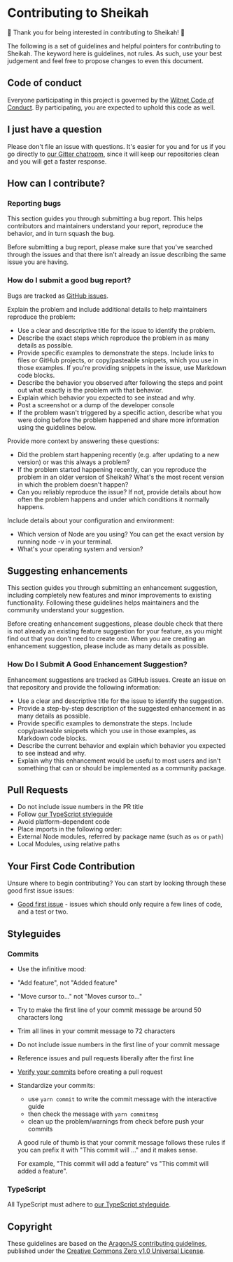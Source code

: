 # Contributing to Sheikah

:tada: Thank you for being interested in contributing to Sheikah! :tada:

The following is a set of guidelines and helpful pointers for contributing to Sheikah.
The keyword here is guidelines, not rules. As such, use your best judgement and feel free to propose changes to even this document.

## Code of conduct

Everyone participating in this project is governed by the [Witnet Code of Conduct][code].
By participating, you are expected to uphold this code as well.

## I just have a question

Please don't file an issue with questions.
It's easier for you and for us if you go directly to [our Gitter chatroom][gitter], since it will keep our repositories clean and you will get a faster response.

## How can I contribute?

### Reporting bugs

This section guides you through submitting a bug report. This helps contributors and maintainers understand your report, reproduce the behavior, and in turn squash the bug.

Before submitting a bug report, please make sure that you've searched through the issues and that there isn't already an issue describing the same issue you are having.

### How do I submit a good bug report?

Bugs are tracked as [GitHub issues][issues].

Explain the problem and include additional details to help maintainers reproduce the problem:

* Use a clear and descriptive title for the issue to identify the problem.
* Describe the exact steps which reproduce the problem in as many details as possible.
* Provide specific examples to demonstrate the steps. Include links to files or GitHub projects, or copy/pasteable snippets, which you use in those examples. If you're providing snippets in the issue, use Markdown code blocks.
* Describe the behavior you observed after following the steps and point out what exactly is the problem with that behavior.
* Explain which behavior you expected to see instead and why.
* Post a screenshot or a dump of the developer console
* If the problem wasn't triggered by a specific action, describe what you were doing before the problem happened and share more information using the guidelines below.

Provide more context by answering these questions:

* Did the problem start happening recently (e.g. after updating to a new version) or was this always a problem?
* If the problem started happening recently, can you reproduce the problem in an older version of Sheikah? What's the most recent version in which the problem doesn't happen?
* Can you reliably reproduce the issue? If not, provide details about how often the problem happens and under which conditions it normally happens.

Include details about your configuration and environment:

* Which version of Node are you using? You can get the exact version by running node -v in your terminal.
* What's your operating system and version?

## Suggesting enhancements

This section guides you through submitting an enhancement suggestion, including completely new features and minor improvements to existing functionality.
Following these guidelines helps maintainers and the community understand your suggestion.

Before creating enhancement suggestions, please double check that there is not already an existing feature suggestion for your feature, as you might find out that you don't need to create one.
When you are creating an enhancement suggestion, please include as many details as possible.

### How Do I Submit A Good Enhancement Suggestion?

Enhancement suggestions are tracked as GitHub issues. Create an issue on that repository and provide the following information:

* Use a clear and descriptive title for the issue to identify the suggestion.
* Provide a step-by-step description of the suggested enhancement in as many details as possible.
* Provide specific examples to demonstrate the steps. Include copy/pasteable snippets which you use in those examples, as Markdown code blocks.
* Describe the current behavior and explain which behavior you expected to see instead and why.
* Explain why this enhancement would be useful to most users and isn't something that can or should be implemented as a community package.

## Pull Requests

* Do not include issue numbers in the PR title
* Follow [our TypeScript styleguide][styleguide]
* Avoid platform-dependent code
* Place imports in the following order:
*    External Node modules, referred by package name (such as `os` or `path`)
*    Local Modules, using relative paths

## Your First Code Contribution

Unsure where to begin contributing? You can start by looking through these good first issue issues:

* [Good first issue][first-issue] - issues which should only require a few lines of code, and a test or two.

## Styleguides

### Commits

* Use the infinitive mood:
*    "Add feature", not "Added feature"
*    "Move cursor to..." not "Moves cursor to..."
* Try to make the first line of your commit message be around 50 characters long
* Trim all lines in your commit message to 72 characters
* Do not include issue numbers in the first line of your commit message
* Reference issues and pull requests liberally after the first line
* [Verify your commits][signing-commits] before creating a pull request
* Standardize your commits:
    - use `yarn commit` to write the commit message with the interactive guide
    - then check the message with `yarn commitmsg`
    - clean up the problem/warnings from check before push your commits

    A good rule of thumb is that your commit message follows these rules if you can prefix it with "This commit will ..." and it makes sense.

    For example, "This commit will add a feature" vs "This commit will added a feature".

### TypeScript

All TypeScript must adhere to [our TypeScript styleguide][styleguide].

## Copyright
These guidelines are based on the [AragonJS contributing guidelines][aragonjs], published under the [Creative Commons Zero v1.0 Universal License][CC0].

[gitter]: https://gitter.im/witnet/sheikah
[issues]: https://github.com/witnet/sheikah/issues
[code]: https://github.com/witnet/sheikah/blob/master/docs/CODE_OF_CONDUCT.md
[signing-commits]: https://help.github.com/articles/signing-commits-with-gpg/
[styleguide]: https://github.com/witnet/sheikah/blob/master/docs/STYLEGUIDE.md
[first-issue]: https://github.com/witnet/sheikah/labels/good%20first%20issue
[aragonjs]: https://wiki.aragon.one/submodules/aragon.js/CONTRIBUTING/
[CC0]: https://github.com/aragon/aragon-wiki/blob/master/LICENSE
